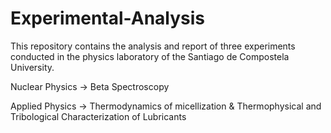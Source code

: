 # Experimental-Analysis
This repository contains the analysis and report of three experiments conducted in the physics laboratory of the Santiago de Compostela University.

Nuclear Physics -> 	Beta Spectroscopy

Applied Physics -> Thermodynamics of micellization & Thermophysical and Tribological Characterization of Lubricants
